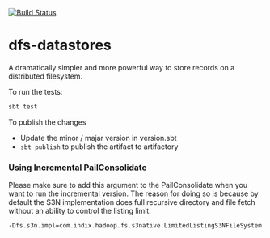 [![Build Status](https://snap-ci.com/indix/dfs-datastores/branch/master/build_image)](https://snap-ci.com/indix/dfs-datastores/branch/master)

# dfs-datastores

A dramatically simpler and more powerful way to store records on a distributed filesystem.

To run the tests:

```scala
sbt test
```

To publish the changes
* Update the minor / majar version in version.sbt
* `sbt publish` to publish the artifact to artifactory

### Using Incremental PailConsolidate

Please make sure to add this argument to the PailConsolidate when you want to run the incremental version. The reason for doing so is because by default the S3N implementation does full recursive directory and file fetch without an ability to control the listing limit.

```
-Dfs.s3n.impl=com.indix.hadoop.fs.s3native.LimitedListingS3NFileSystem
```
